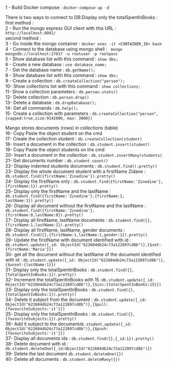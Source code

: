 1 - Build Docker compose : `docker-compose up -d`<br/>

There is two ways to connect to DB:Display only the totalSpentInBooks :<br/>
first method :<br/>
2 - Run the mongo express GUI client with this URL : `http://localhost:8081/` <br/>
second method :<br/>
3 - Go inside the mongo container : `docker exec -it <CONTAINER_ID> bash` <br/>
4 - Connect to the database using mongo shell : ` mongo mongodb://localhost:27017 -u rootuser -p rootpass`<br/>
5 - Show database list with this command :  `show dbs;`<br/>
6 - Create a new database : `use database_name;`<br/>
7 - Get the database name : `db.getName();`<br/>
8 - Show database list with this command :  `show dbs;`<br/>
9 - Create a collection : `db.createCollection("person");`<br/>
10- Show collections list with this command :  `show collections;`<br/>
11- Show a collection parameters :  `db.person.stats()`<br/>
12- Delete collection : `db.person.drop()` <br/>
13- Delete a database :  `db.dropDatabase();` <br/>
14- Get all commands :  `db.help();` <br/>
15- Create a collection with parameters : `db.createCollection("person",{capped:true,size:9142800, max: 3000})` <br/>

Mango stores documents (rows) in collections (table) <br/>
16- Copy Paste the object student on the cmd <br/>
17- Create the collection student : `db.createCollection(student)` <br/>
18- Insert a document in the collection : `db.student.insert(student)` <br/>
19- Copy Paste the object students on the cmd <br/>
20- Insert a document in the collection : `db.student.insertMany(students)` <br/>
21- Get documents number : `db.student.count()` <br/>
22- Display indented students documents : `db.student.find().pretty()` <br/>
23- Display the whole document student with a firstName Zidane : `db.student.find({firstName:'Zinedine'}).pretty()` <br/>
24- Display the firstName only : `db.student.find({firstName:'Zinedine'},{firstName:1}).pretty()` <br/>
25- Display only the firstName and the lastName : `db.student.find({firstName:'Zinedine'},{firstName:1, lastName:1}).pretty()` <br/>
26- Display all document without the firstName and the lastName : `db.student.find({firstName:'Zinedine'},{firstName:0,lastName:0}).pretty()` <br/>
27- Display all firstName, lastName documents : `db.student.find({},{firstName:1,lastName:1}).pretty()` <br/>
28- Display all firstName, lastName, gender documents : `db.student.find({},{firstName:1,lastName:1,gender:1}).pretty()` <br/>
29- Update the firstName with document identified with id : `db.student.update({_id: ObjectId("622604db24c73a122897cd8b")},{$set:{firstName:'Maria'}})` <br/>
30- get all the document without the lastName of the document identified with id : `db.student.update({_id: ObjectId("622604db24c73a122897cd8b")},{$unset:{lastName:1}})` <br/>
31- Display only the totalSpentInBooks : `db.student.find({},{totalSpentInBooks:1}).pretty()` <br/>
32- Increment the totalSpentInBooks with 15 :`db.student.update({_id: ObjectId("622604db24c73a122897cd8b")},{$inc:{totalSpentInBooks:15}})` <br/>
33- Display only the totalSpentInBooks : `db.student.find({},{totalSpentInBooks:1}).pretty()` <br/>
34- Delete it subject from the document : `db.student.update({_id: ObjectId("622604db24c73a122897cd8b")},{$pull:{favouriteSubjects:'it'}})` <br/>
35- Display only the totalSpentInBooks : `db.student.find({},{favouriteSubjects:1}).pretty()` <br/>
36- Add it subject to the document`db.student.update({_id: ObjectId("622604db24c73a122897cd8b")},{$push:{favouriteSubjects:'it'}})` <br/>
37- Display all documents ids : `db.student.find({},{_id:1}).pretty()` <br/>
38- Delete document with id :  `db.student.deleteOne({_id:ObjectId("622604db24c73a122897cd8b")})` <br/>
39- Delete the last document `db.student.deleteOne({})` <br/>
40- Delete all documents : `db.student.deleteMany({})` <br/>